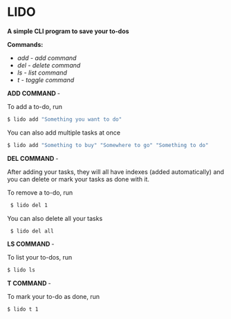 # LIDO
<b>A simple CLI program to save your to-dos</b>

<b>Commands:</b>
- <i>add - add command </i> 
- <i>del - delete command </i> 
- <i>ls - list command </i> 
- <i>t - toggle command </i> 


<b>ADD COMMAND </b> - 

To add a to-do, run
```bash
$ lido add "Something you want to do"
```
You can also add multiple tasks at once 
```bash
$ lido add "Something to buy" "Somewhere to go" "Something to do"
```

<b>DEL COMMAND </b> - 

 After adding your tasks, they will all have indexes (added automatically) and you can delete or mark your tasks as done with it.

To remove a to-do, run
```bash
 $ lido del 1
```
You can also delete all your tasks
```bash
 $ lido del all
```

<b>LS COMMAND </b> -

To list your to-dos, run
```bash
$ lido ls
```

<b>T COMMAND </b> -

To mark your to-do as done, run
```bash
$ lido t 1
```